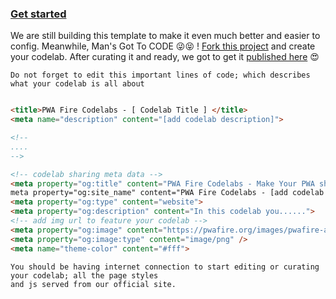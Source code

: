 
### [Get started]()

We are still building this template to make it even much better and easier to config. Meanwhile, Man's Got To CODE 😜😝 !
[Fork this project](https://github.com/pwafire/codelab/fork) and create your codelab. After curating it and ready, we got to get it [published here](https://pwafire.org/developer/codelabs/) 😍

    Do not forget to edit this important lines of code; which describes what your codelab is all about
    
 ```html

 <title>PWA Fire Codelabs - [ Codelab Title ] </title>
 <meta name="description" content="[add codelab description]">

 <!-- 
 ....
 -->

 <!-- codelab sharing meta data -->
 <meta property="og:title" content="PWA Fire Codelabs - Make Your PWA sharable with Web Share API">
 meta property="og:site_name" content="PWA Fire Codelabs - [add codelab description]">
 <meta property="og:type" content="website">
 <meta property="og:description" content="In this codelab you......">
 <!-- add img url to feature your codelab -->
 <meta property="og:image" content="https://pwafire.org/images/pwafire-apps.jpg">
 <meta property="og:image:type" content="image/png" />
 <meta name="theme-color" content="#fff">

 ```
 
    You should be having internet connection to start editing or curating your codelab; all the page styles 
    and js served from our official site. 
